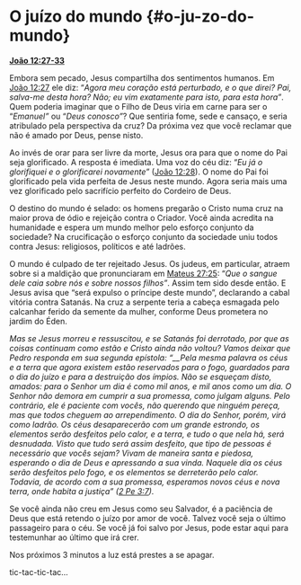 # O juízo do mundo {#o-ju-zo-do-mundo}

[**João 12:27-33**](http://bibliaonline.com.br/acf/jo/12/27-33)

Embora sem pecado, Jesus compartilha dos sentimentos humanos. Em [João 12:27](http://bibliaonline.com.br/acf/jo/12/27) ele diz: “_Agora meu coração está perturbado, e o que direi? Pai, salva-me desta hora? Não; eu vim exatamente para isto, para esta hora”_. Quem poderia imaginar que o Filho de Deus viria em carne para ser o “_Emanuel”_ ou “_Deus conosco”_? Que sentiria fome, sede e cansaço, e seria atribulado pela perspectiva da cruz? Da próxima vez que você reclamar que não é amado por Deus, pense nisto.

Ao invés de orar para ser livre da morte, Jesus ora para que o nome do Pai seja glorificado. A resposta é imediata. Uma voz do céu diz: “_Eu já o glorifiquei e o glorificarei novamente”_ ([João 12:28](http://bibliaonline.com.br/acf/jo/12/28)). O nome do Pai foi glorificado pela vida perfeita de Jesus neste mundo. Agora seria mais uma vez glorificado pelo sacrifício perfeito do Cordeiro de Deus.

O destino do mundo é selado: os homens pregarão o Cristo numa cruz na maior prova de ódio e rejeição contra o Criador. Você ainda acredita na humanidade e espera um mundo melhor pelo esforço conjunto da sociedade? Na crucificação o esforço conjunto da sociedade uniu todos contra Jesus: religiosos, políticos e até ladrões.

O mundo é culpado de ter rejeitado Jesus. Os judeus, em particular, atraem sobre si a maldição que pronunciaram em [Mateus 27:25](http://bibliaonline.com.br/acf/mt/27/25): “_Que o sangue dele caia sobre nós e sobre nossos filhos”_. Assim tem sido desde então. E Jesus avisa que “será expulso o príncipe deste mundo”, declarando a cabal vitória contra Satanás. Na cruz a serpente teria a cabeça esmagada pelo calcanhar ferido da semente da mulher, conforme Deus prometera no jardim do Éden.

_Mas se Jesus morreu e ressuscitou, e se Satanás foi derrotado, por que as coisas continuam como estão e Cristo ainda não voltou? Vamos deixar que Pedro responda em sua segunda epístola: “__Pela mesma palavra os céus e a terra que agora existem estão reservados para o fogo, guardados para o dia do juízo e para a destruição dos ímpios. Não se esqueçam disto, amados: para o Senhor um dia é como mil anos, e mil anos como um dia. O Senhor não demora em cumprir a sua promessa, como julgam alguns. Pelo contrário, ele é paciente com vocês, não querendo que ninguém pereça, mas que todos cheguem ao arrependimento. O dia do Senhor, porém, virá como ladrão. Os céus desaparecerão com um grande estrondo, os elementos serão desfeitos pelo calor, e a terra, e tudo o que nela há, será desnudada. Visto que tudo será assim desfeito, que tipo de pessoas é necessário que vocês sejam? Vivam de maneira santa e piedosa, esperando o dia de Deus e apressando a sua vinda. Naquele dia os céus serão desfeitos pelo fogo, e os elementos se derreterão pelo calor. Todavia, de acordo com a sua promessa, esperamos novos céus e nova terra, onde habita a justiça” (_[_2 Pe 3:7_](http://bibliaonline.com.br/acf/2pe/3/7)_)._

Se você ainda não creu em Jesus como seu Salvador, é a paciência de Deus que está retendo o juízo por amor de você. Talvez você seja o último passageiro para o céu. Se você já foi salvo por Jesus, pode estar aqui para testemunhar ao último que irá crer.

Nos próximos 3 minutos a luz está prestes a se apagar.

tic-tac-tic-tac...